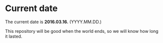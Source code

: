 # Current date

The current date is **2016.03.16.** (YYYY.MM.DD.)

This repository will be good when the world ends, so we will know how long it lasted.